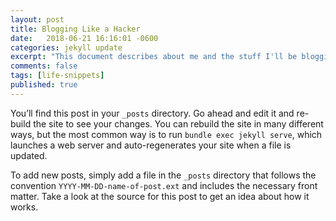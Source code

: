 ```yaml
---
layout: post
title: Blogging Like a Hacker
date:   2018-06-21 16:16:01 -0600
categories: jekyll update
excerpt: "This document describes about me and the stuff I'll be blogging in the coming days. Mostly I'll be doing programming and some open source projects."
comments: false
tags: [life-snippets]
published: true
---
```



You’ll find this post in your `_posts` directory. Go ahead and edit it and re-build the site to see your changes. You can rebuild the site in many different ways, but the most common way is to run `bundle exec jekyll serve`, which launches a web server and auto-regenerates your site when a file is updated.

To add new posts, simply add a file in the `_posts` directory that follows the convention `YYYY-MM-DD-name-of-post.ext` and includes the necessary front matter. Take a look at the source for this post to get an idea about how it works.